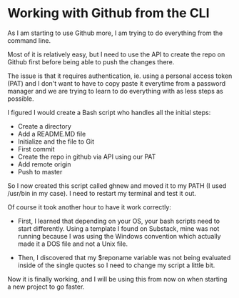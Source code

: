 # Working with Github from the CLI

As I am starting to use Github more, I am trying to do everything from the command line.

Most of it is relatively easy, but I need to use the API to create the repo on Github first before being able to push the changes there.

The issue is that it requires authentication, ie. using a personal access token (PAT) and I don't want to have to copy paste it everytime from a password manager and we are trying to learn to do everything with as less steps as possible.

I figured I would create a Bash script who handles all the initial steps:

- Create a directory
- Add a README.MD file
- Initialize and the file to Git
- First commit
- Create the repo in github via API using our PAT
- Add remote origin
- Push to master

So I now created this script called ghnew and moved it to my PATH (I used /usr/bin in my case). I need to restart my terminal and test it out.

Of course it took another hour to have it work correctly:

- First, I learned that depending on your OS, your bash scripts need to start differently. Using a template I found on Substack, mine was not running because I was using the Windows convention which actually made it a DOS file and not a Unix file.

- Then, I discovered that my $reponame variable was not being evaluated inside of the single quotes so I need to change my script a little bit.

Now it is finally working, and I will be using this from now on when starting a new project to go faster.

